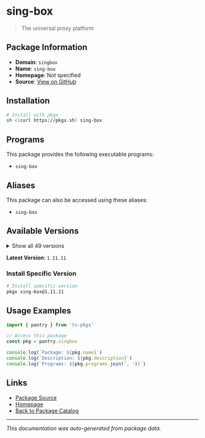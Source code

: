 # sing-box

> The universal proxy platform

## Package Information

- **Domain**: `singbox`
- **Name**: `sing-box`
- **Homepage**: Not specified
- **Source**: [View on GitHub](https://github.com/pkgxdev/pantry/tree/main/projects/sing-box.app/package.yml)

## Installation

```bash
# Install with pkgx
sh <(curl https://pkgx.sh) sing-box
```

## Programs

This package provides the following executable programs:

- `sing-box`

## Aliases

This package can also be accessed using these aliases:

- `sing-box`

## Available Versions

<details>
<summary>Show all 49 versions</summary>

- `1.11.11`, `1.11.10`, `1.11.9`, `1.11.8`, `1.11.7`
- `1.11.6`, `1.11.5`, `1.11.4`, `1.11.3`, `1.11.2`
- `1.11.1`, `1.11.0`, `1.10.7`, `1.10.6`, `1.10.5`
- `1.10.4`, `1.10.3`, `1.10.2`, `1.10.1`, `1.10.0`
- `1.9.7`, `1.9.6`, `1.9.5`, `1.9.4`, `1.9.3`
- `1.9.2`, `1.9.1`, `1.9.0`, `1.8.14`, `1.8.13`
- `1.8.12`, `1.8.11`, `1.8.10`, `1.8.9`, `1.8.8`
- `1.8.7`, `1.8.6`, `1.8.5`, `1.8.4`, `1.8.2`
- `1.8.1`, `1.8.0`, `1.7.8`, `1.7.7`, `1.7.6`
- `1.7.5`, `1.7.4`, `1.7.3`, `1.7.2`

</details>

**Latest Version**: `1.11.11`

### Install Specific Version

```bash
# Install specific version
pkgx sing-box@1.11.11
```

## Usage Examples

```typescript
import { pantry } from 'ts-pkgx'

// Access this package
const pkg = pantry.singbox

console.log(`Package: ${pkg.name}`)
console.log(`Description: ${pkg.description}`)
console.log(`Programs: ${pkg.programs.join(', ')}`)
```

## Links

- [Package Source](https://github.com/pkgxdev/pantry/tree/main/projects/sing-box.app/package.yml)
- [Homepage](#)
- [Back to Package Catalog](../package-catalog.md)

---

*This documentation was auto-generated from package data.*
